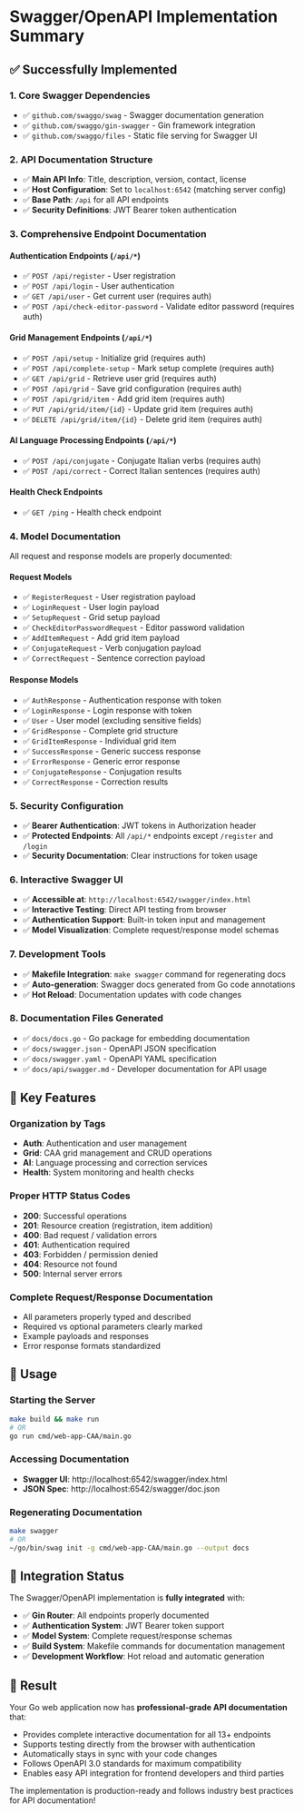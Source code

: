 # Swagger/OpenAPI Implementation Summary

## ✅ Successfully Implemented

### 1. Core Swagger Dependencies
- ✅ `github.com/swaggo/swag` - Swagger documentation generation
- ✅ `github.com/swaggo/gin-swagger` - Gin framework integration  
- ✅ `github.com/swaggo/files` - Static file serving for Swagger UI

### 2. API Documentation Structure
- ✅ **Main API Info**: Title, description, version, contact, license
- ✅ **Host Configuration**: Set to `localhost:6542` (matching server config)
- ✅ **Base Path**: `/api` for all API endpoints
- ✅ **Security Definitions**: JWT Bearer token authentication

### 3. Comprehensive Endpoint Documentation

#### Authentication Endpoints (`/api/*`)
- ✅ `POST /api/register` - User registration
- ✅ `POST /api/login` - User authentication  
- ✅ `GET /api/user` - Get current user (requires auth)
- ✅ `POST /api/check-editor-password` - Validate editor password (requires auth)

#### Grid Management Endpoints (`/api/*`)
- ✅ `POST /api/setup` - Initialize grid (requires auth)
- ✅ `POST /api/complete-setup` - Mark setup complete (requires auth)
- ✅ `GET /api/grid` - Retrieve user grid (requires auth)
- ✅ `POST /api/grid` - Save grid configuration (requires auth)
- ✅ `POST /api/grid/item` - Add grid item (requires auth)
- ✅ `PUT /api/grid/item/{id}` - Update grid item (requires auth)
- ✅ `DELETE /api/grid/item/{id}` - Delete grid item (requires auth)

#### AI Language Processing Endpoints (`/api/*`)
- ✅ `POST /api/conjugate` - Conjugate Italian verbs (requires auth)
- ✅ `POST /api/correct` - Correct Italian sentences (requires auth)

#### Health Check Endpoints
- ✅ `GET /ping` - Health check endpoint

### 4. Model Documentation
All request and response models are properly documented:

#### Request Models
- ✅ `RegisterRequest` - User registration payload
- ✅ `LoginRequest` - User login payload
- ✅ `SetupRequest` - Grid setup payload
- ✅ `CheckEditorPasswordRequest` - Editor password validation
- ✅ `AddItemRequest` - Add grid item payload
- ✅ `ConjugateRequest` - Verb conjugation payload
- ✅ `CorrectRequest` - Sentence correction payload

#### Response Models
- ✅ `AuthResponse` - Authentication response with token
- ✅ `LoginResponse` - Login response with token
- ✅ `User` - User model (excluding sensitive fields)
- ✅ `GridResponse` - Complete grid structure
- ✅ `GridItemResponse` - Individual grid item
- ✅ `SuccessResponse` - Generic success response
- ✅ `ErrorResponse` - Generic error response
- ✅ `ConjugateResponse` - Conjugation results
- ✅ `CorrectResponse` - Correction results

### 5. Security Configuration
- ✅ **Bearer Authentication**: JWT tokens in Authorization header
- ✅ **Protected Endpoints**: All `/api/*` endpoints except `/register` and `/login`
- ✅ **Security Documentation**: Clear instructions for token usage

### 6. Interactive Swagger UI
- ✅ **Accessible at**: `http://localhost:6542/swagger/index.html`
- ✅ **Interactive Testing**: Direct API testing from browser
- ✅ **Authentication Support**: Built-in token input and management
- ✅ **Model Visualization**: Complete request/response model schemas

### 7. Development Tools
- ✅ **Makefile Integration**: `make swagger` command for regenerating docs
- ✅ **Auto-generation**: Swagger docs generated from Go code annotations
- ✅ **Hot Reload**: Documentation updates with code changes

### 8. Documentation Files Generated
- ✅ `docs/docs.go` - Go package for embedding documentation
- ✅ `docs/swagger.json` - OpenAPI JSON specification  
- ✅ `docs/swagger.yaml` - OpenAPI YAML specification
- ✅ `docs/api/swagger.md` - Developer documentation for API usage

## 🎯 Key Features

### Organization by Tags
- **Auth**: Authentication and user management
- **Grid**: CAA grid management and CRUD operations
- **AI**: Language processing and correction services
- **Health**: System monitoring and health checks

### Proper HTTP Status Codes
- **200**: Successful operations
- **201**: Resource creation (registration, item addition)
- **400**: Bad request / validation errors
- **401**: Authentication required
- **403**: Forbidden / permission denied
- **404**: Resource not found
- **500**: Internal server errors

### Complete Request/Response Documentation
- All parameters properly typed and described
- Required vs optional parameters clearly marked
- Example payloads and responses
- Error response formats standardized

## 🚀 Usage

### Starting the Server
```bash
make build && make run
# OR
go run cmd/web-app-CAA/main.go
```

### Accessing Documentation
- **Swagger UI**: http://localhost:6542/swagger/index.html
- **JSON Spec**: http://localhost:6542/swagger/doc.json

### Regenerating Documentation
```bash
make swagger
# OR
~/go/bin/swag init -g cmd/web-app-CAA/main.go --output docs
```

## 📝 Integration Status

The Swagger/OpenAPI implementation is **fully integrated** with:
- ✅ **Gin Router**: All endpoints properly documented
- ✅ **Authentication System**: JWT Bearer token support
- ✅ **Model System**: Complete request/response schemas  
- ✅ **Build System**: Makefile commands for documentation management
- ✅ **Development Workflow**: Hot reload and automatic generation

## 🎉 Result

Your Go web application now has **professional-grade API documentation** that:
- Provides complete interactive documentation for all 13+ endpoints
- Supports testing directly from the browser with authentication
- Automatically stays in sync with your code changes
- Follows OpenAPI 3.0 standards for maximum compatibility
- Enables easy API integration for frontend developers and third parties

The implementation is production-ready and follows industry best practices for API documentation!
